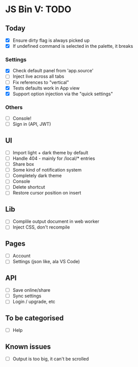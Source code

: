 # JS Bin V: TODO

## Today

- [x] Ensure dirty flag is always picked up
- [x] If undefined command is selected in the palette, it breaks

### Settings

- [x] Check default panel from 'app.source'
- [ ] Inject live across all tabs
- [ ] Fix references to "vertical"
- [x] Tests defaults work in App view
- [x] Support option injection via the "quick settings"

### Others

- [ ] Console!
- [ ] Sign in (API, JWT)

## UI

- [ ] Import light + dark theme by default
- [ ] Handle 404 - mainly for /local/* entries
- [ ] Share box
- [ ] Some kind of notification system
- [ ] Completely dark theme
- [ ] Console
- [ ] Delete shortcut
- [ ] Restore cursor position on insert

## Lib

- [ ] Complile output document in web worker
- [ ] Inject CSS, don't recompile

## Pages

- [ ] Account
- [ ] Settings (json like, ala VS Code)

## API

- [ ] Save online/share
- [ ] Sync settings
- [ ] Login / upgrade, etc

## To be categorised

- [ ] Help

## Known issues

- [ ] Output is too big, it can't be scrolled
